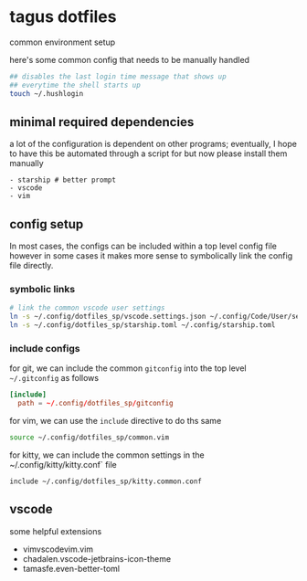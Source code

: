 # tagus dotfiles

common environment setup

here's some common config that needs to be manually handled

```sh
## disables the last login time message that shows up
## everytime the shell starts up
touch ~/.hushlogin
```

## minimal required dependencies

a lot of the configuration is dependent on other programs; eventually, I hope to have this be
automated through a script for but now please install them manually

```
- starship # better prompt
- vscode
- vim
```

## config setup

In most cases, the configs can be included within a top level config file however in some cases it makes
more sense to symbolically link the config file directly.

### symbolic links

```zsh
# link the common vscode user settings
ln -s ~/.config/dotfiles_sp/vscode.settings.json ~/.config/Code/User/settings.json
ln -s ~/.config/dotfiles_sp/starship.toml ~/.config/starship.toml
```

### include configs

for git, we can include the common `gitconfig` into the top level `~/.gitconfig` as follows

```toml
[include]
  path = ~/.config/dotfiles_sp/gitconfig
```

for vim, we can use the `include` directive to do ths same

```sh
source ~/.config/dotfiles_sp/common.vim
```

for kitty, we can include the common settings in the ~/.config/kitty/kitty.conf` file

```
include ~/.config/dotfiles_sp/kitty.common.conf
```

## vscode

some helpful extensions 

- vimvscodevim.vim
- chadalen.vscode-jetbrains-icon-theme
- tamasfe.even-better-toml